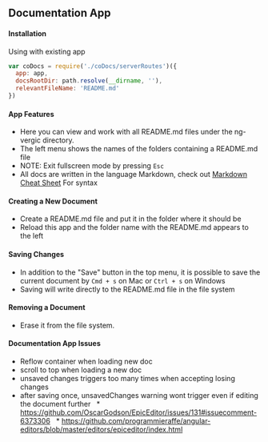 ## Documentation App

#### Installation

Using with existing app

```javascript
var coDocs = require('./coDocs/serverRoutes')({
  app: app,
  docsRootDir: path.resolve(__dirname, ''),
  relevantFileName: 'README.md'
})
```

#### App Features

- Here you can view and work with all README.md files under the ng-vergic directory.
- The left menu shows the names of the folders containing a README.md file
- NOTE: Exit fullscreen mode by pressing `Esc`
- All docs are written in the language Markdown, check out [Markdown Cheat Sheet](https://github.com/adam-p/markdown-here/wiki/Markdown-Cheatsheet) For syntax

#### Creating a New Document

- Create a README.md file and put it in the folder where it should be
- Reload this app and the folder name with the README.md appears to the left

#### Saving Changes

- In addition to the "Save" button in the top menu, it is possible to save the current document by `Cmd + s` on Mac or `Ctrl + s` on Windows
- Saving will write directly to the README.md file in the file system

#### Removing a Document

- Erase it from the file system.

#### Documentation App Issues

- Reflow container when loading new doc
- scroll to top when loading a new doc
- unsaved changes triggers too many times when accepting losing changes
- after saving once, unsavedChanges warning wont trigger even if editing the document further
  * https://github.com/OscarGodson/EpicEditor/issues/131#issuecomment-6373306
  * https://github.com/programmieraffe/angular-editors/blob/master/editors/epiceditor/index.html